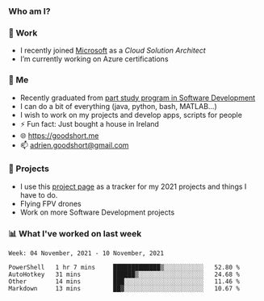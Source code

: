 ### Who am I?

<!--
**goodshort/goodshort** is a ✨ _special_ ✨ repository because its `README.md` (this file) appears on your GitHub profile.
-->
### 💼 Work
- I recently joined [Microsoft](https://www.microsoft.com/) as a _Cloud Solution Architect_
- I’m currently working on Azure certifications

### 🌱 Me
- Recently graduated from [part study program in Software Development](https://www.goodshort.me/who-am-i/studies#higher-diploma-in-software-development)
- I can do a bit of everything (java, python, bash, MATLAB...)
- I wish to work on my projects and develop apps, scripts for people
- ⚡ Fun fact: Just bought a house in Ireland
- 🌐 https://goodshort.me
- 📫 adrien.goodshort@gmail.com

### 🚧 Projects

- I use this [project page](https://github.com/users/goodshort/projects/2) as a tracker for my 2021 projects and things I have to do.
- Flying FPV drones
- Work on more Software Development projects

### 📊 What I've worked on last week

<!--START_SECTION:waka-->
```text
Week: 04 November, 2021 - 10 November, 2021

PowerShell   1 hr 7 mins     █████████████▒░░░░░░░░░░░   52.80 % 
AutoHotkey   31 mins         ██████▒░░░░░░░░░░░░░░░░░░   24.68 % 
Other        14 mins         ███░░░░░░░░░░░░░░░░░░░░░░   11.46 % 
Markdown     13 mins         ██▓░░░░░░░░░░░░░░░░░░░░░░   10.67 % 
```
<!--END_SECTION:waka-->
